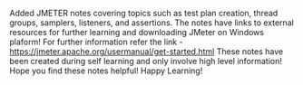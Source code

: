 Added JMETER notes covering topics such as test plan creation, thread groups, samplers, listeners, and assertions. 
The notes have links to external resources for further learning and downloading JMeter on Windows plaform!
For further information refer the link - https://jmeter.apache.org/usermanual/get-started.html
These notes have been created during self learning and only involve high level information!
Hope you find these notes helpful!
Happy Learning!
